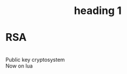 <center> <h1>heading 1</h1> </center>
<p align="center">
  <h1>RSA</h1><br>
  Public key cryptosystem<br>
  Now on lua<br>
</p>
